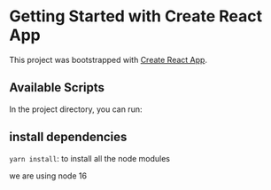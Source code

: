 # Getting Started with Create React App

This project was bootstrapped with [Create React App](https://github.com/facebook/create-react-app).

## Available Scripts

In the project directory, you can run:

## install dependencies

`yarn install`: to install all the node modules

we are using node 16
